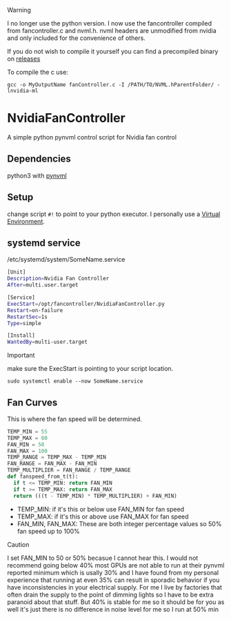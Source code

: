 >[!warning]
>I no longer use the python version. I now use the fancontroller compiled from fancontroller.c and nvml.h. nvml headers are unmodified from nvidia and only included for the convenience of others.
>
>If you do not wish to compile it yourself you can find a precompiled binary on [releases](https://github.com/LurkAndLoiter/NvidiaFanController/releases)
>
>To compile the c use:
>
>`gcc -o MyOutputName fanController.c -I /PATH/TO/NVML.hParentFolder/ -lnvidia-ml`

# NvidiaFanController
A simple python pynvml control script for Nvidia fan control

## Dependencies
python3 with [pynvml](https://pypi.org/project/pynvml/)

## Setup
change script `#!` to point to your python executor. I personally use a [Virtual Environment](https://wiki.archlinux.org/title/Python/Virtual_environment).

## systemd service
/etc/systemd/system/SomeName.service
```bash
[Unit]
Description=Nvidia Fan Controller
After=multi.user.target

[Service]
ExecStart=/opt/fancontroller/NvidiaFanController.py
Restart=on-failure
RestartSec=1s
Type=simple

[Install]
WantedBy=multi-user.target
```
>[!important]
>make sure the ExecStart is pointing to your script location.

`sudo systemctl enable --now SomeName.service`

## Fan Curves
This is where the fan speed will be determined.
```python
TEMP_MIN = 55
TEMP_MAX = 80
FAN_MIN = 50
FAN_MAX = 100
TEMP_RANGE = TEMP_MAX - TEMP_MIN
FAN_RANGE = FAN_MAX - FAN_MIN
TEMP_MULTIPLIER = FAN_RANGE / TEMP_RANGE
def fanspeed_from_t(t):
  if t <= TEMP_MIN: return FAN_MIN
  if t >= TEMP_MAX: return FAN_MAX
  return (((t - TEMP_MIN) * TEMP_MULTIPLIER) + FAN_MIN)
```

- TEMP_MIN: if it's this or below use FAN_MIN for fan speed
- TEMP_MAX: if it's this or above use FAN_MAX for fan speed
- FAN_MIN, FAN_MAX: These are both integer percentage values so 50% fan speed up to 100%
>[!Caution]
>I set FAN_MIN to 50 or 50% becasue I cannot hear this. I would not recommend going below 40% most GPUs are not able to run at their pynvml reported minimum which is usally 30% and I have found from my personal experience that running at even 35% can result in sporadic behavior if you have inconsistencies in your electrical supply. For me I live by factories that often drain the supply to the point of dimming lights so I have to be extra paranoid about that stuff. But 40% is stable for me so it should be for you as well it's just there is no difference in noise level for me so I run at 50% min

